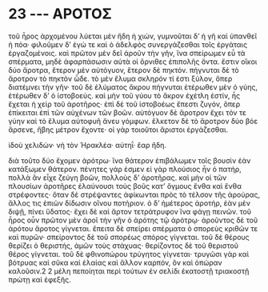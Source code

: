 
# 23 --- ΑΡΟΤΟΣ

τοῦ ἦρος ἀρχομένου λύεται μὲν ἤδη ἡ χιών,
γυμνοῦται δ’ ἡ γῆ καὶ ὑπανθεῖ ἡ πόα· φιλοῦμεν δ’
ἐγώ τε καὶ ὁ ἀδελφὸς συνεργάζεσθαι τοῖς ἐργάταις
ἐργαζομένοις. καὶ πρῶτον μὲν δεῖ ἀροῦν τὴν γῆν, ἵνα
σπείρωμεν εὖ τὰ σπέρματα, μηδὲ ἀφαρπάσωσιν αὐτὰ
οἱ ὄρνιθες ἐπιπολῆς ὄντα.
ἔστιν οἴκοι δύο ἄροτρα, ἕτερον μὲν αὐτόγυον, ἕτερον
δὲ πηκτόν. πήγνυται δὲ τὸ ἄροτρον τὸ πηκτὸν ὧδε.
τὸ μὲν ἔλυμα σκληρόν τί ἐστι ξύλον, ὅπερ διατέμνει
τὴν γῆν· τοῦ δὲ ἐλύματος ἄκρου πήγνυται ἑτέρωθεν
μὲν ὁ γύης, ἑτέρωθεν δ’ ὁ ἱστοβοεύς. καὶ μὴν τοῦ
γύου τὸ ἄκρον ἐχέτλη ἐστίν, ἧς ἔχεται ἡ χεὶρ τοῦ
ἀροτῆρος· ἐπὶ δὲ τοῦ ἱστοβοέως ἔπεστι ζυγόν, ὅπερ
ἐπίκειται ἐπὶ τῶν αὐχένων τῶν βοῶν. αὐτόγυον δὲ
ἄροτρον ἔχει τόν τε γύην καὶ τὸ ἔλυμα αὐτοφυῆ ἄνευ
γόμφων. ἕλκετον δὲ τὸ ἄροτρον δύο βόε ἄρσενε, ἥβης
μέτρον ἔχοντε· οἱ γὰρ τοιοῦτοι ἄριστοι ἐργάζεσθαι.


ἰδοὺ χελιδών· νὴ τὸν Ἡρακλέα· αὑτηΐ· ἔαρ ἤδη.

διὰ τοῦτο δύο ἔχομεν ἀρότρω· ἵνα θάτερον ἐπιβάλωμεν
τοῖς βουσὶν ἐὰν κατάξωμεν θάτερον. πένητες 
γάρ ἐσμεν εἰ γὰρ πλούσιος ἦν ὁ πατήρ, πολλὰ ἂν
εἶχε ζεύγη βοῶν, πολλοὺς δ’ ἀροτῆρας. καὶ μὴν οἱ
τῶν πλουσίων ἀροτῆρες ἐλαύνουσι τοὺς βοῦς κατ’
ὄγμους ἔνθα καὶ ἔνθα στρέφοντες· ὅταν δὲ στρέψαντες
ἀφίκωνται πρὸς τὸ τέλσον τῆς ἀρούρας, ἄλλος τις
ἐπιὼν δίδωσιν οἴνου ποτήριον. ὁ δ’ ἡμέτερος ἀροτήρ,
ἐὰν μὲν διψῇ, πίνει ὕδατος· ἔχει δὲ καὶ ἄρτον
τετράτρυφον ἵνα φάγῃ πεινῶν.
τοῦ ἦρος οὖν πρῶτον μὲν ἀροῖ τὴν γῆν ὁ ἀρότης
τῷ ἀρότρῳ· ἀροῦντος δὲ τοῦ ἀρότου ἄροτος γίγνεται.
ἔπειτα δὲ σπείρει σπέρματα ὁ σπορεὺς κριθῶν τε
καὶ πυρῶν· σπείροντος δὲ τοῦ σπορέως σπόρος
γίγνεται.
τοῦ δὲ θέρους θερίζει ὁ θεριστής, ἀμῶν τοὺς στάχυας·
θερίζοντος δὲ τοῦ θεριστοῦ θέρος γίγνεται.
τοῦ δὲ φθινοπώρου τρύγητος γίγνεται· τρυγῶσι
γὰρ καὶ βότρυας καὶ σῦκα καὶ ἐλαίας καὶ ἄλλον
καρπόν, ὃν καὶ ὀπώραν καλοῦσιν.2
2 μέλη πεποίηται περὶ τούτων ἐν σελίδι ἑκατοστῇ τριακοστῇ πρώτῃ καὶ ἐφεξῆς.
